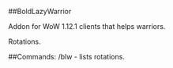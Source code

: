 ##BoldLazyWarrior

Addon for WoW 1.12.1 clients that helps warriors.

Rotations.

##Commands:
/blw - lists rotations.